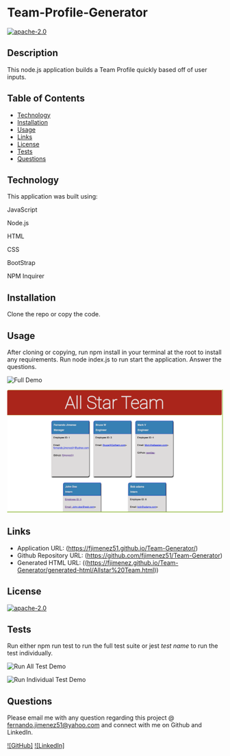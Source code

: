 
# Team-Profile-Generator

[![apache-2.0](https://img.shields.io/badge/license-apache--2.0-green?style=plastic)](https://www.apache.org/licenses/LICENSE-2.0)

## Description

  This node.js application builds a Team Profile quickly based off of user inputs.

## Table of Contents
  * [Technology](#technology)
  * [Installation](#installation)
  * [Usage](#usage)
  * [Links](#links)
  * [License](#license)
  * [Tests](#tests)
  * [Questions](#questions)

  

## Technology

  This application was built using:

  JavaScript

  Node.js

  HTML

  CSS

  BootStrap

  NPM Inquirer  
  
## Installation

  Clone the repo or copy the code.

## Usage

  After cloning or copying, run npm install in your terminal at the root to install any requirements. Run node index.js to run start the application. Answer the questions.

  ![Full Demo](./assets/demos/Run_App_Demo.gif?raw=true "Full Demo Gif")

  ![Generated HTML](./assets/images/generatedhtml.png?raw=true "Generated HTML")
  

 ## Links
 
  * Application URL: (https://fjimenez51.github.io/Team-Generator/)
  * Github Repository URL: (https://github.com/fjimenez51/Team-Generator)
  * Generated HTML URL: ((https://fjimenez.github.io/Team-Generator/generated-html/Allstar%20Team.html))
  

## License

  [![apache-2.0](https://img.shields.io/badge/license-apache--2.0-green?style=plastic)](https://www.apache.org/licenses/LICENSE-2.0)


## Tests

  Run either npm run test to run the full test suite or jest *test name* to run the test individually.

  ![Run All Test Demo](./assets/demos/Run_App_Demo.gif?raw=true "Run All Test Demo Gif")

  ![Run Individual Test Demo](./assets/demos/teamrecording.gif?raw=true "Run Individual Test Demo Gif")

## Questions

  Please email me with any question regarding this project @ fernando.jimenez51@yahoo.com and connect with me on Github and LinkedIn. 

  [![GitHub]](https://github.com/fjimenez51) 
  [![LinkedIn]](https://www.linkedin.com/in/fernando-jimenez-diaz-49413398/)


  
  
  
  
  

  
  
